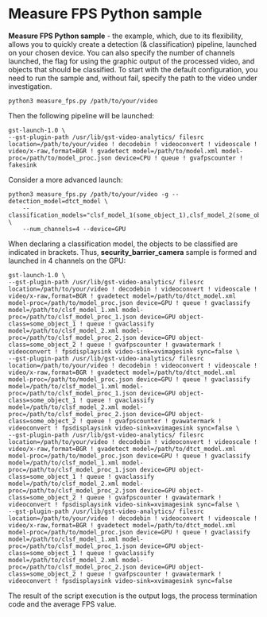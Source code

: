 # Measure FPS Python sample
**Measure FPS Python sample** - the example, which, due to its flexibility, allows you to quickly create a detection (& classification) pipeline, launched on your chosen device. You can also specify the number of channels launched, the flag for using the graphic output of the processed video, and objects that should be classified.
To start with the default configuration, you need to run the sample and, without fail, specify the path to the video under investigation.
```shell
python3 measure_fps.py /path/to/your/video
```
Then the following pipeline will be launched:
```shell
gst-launch-1.0 \
--gst-plugin-path /usr/lib/gst-video-analytics/ filesrc location=/path/to/your/video ! decodebin ! videoconvert ! videoscale ! video/x-raw,format=BGR ! gvadetect model=/path/to/model.xml model-proc=/path/to/model_proc.json device=CPU ! queue ! gvafpscounter ! fakesink
```
Consider a more advanced launch:
```shell
python3 measure_fps.py /path/to/your/video -g --detection_model=dtct_model \
    --classification_models="clsf_model_1(some_object_1),clsf_model_2(some_object_2)" \
    --num_channels=4 --device=GPU
```
When declaring a classification model, the objects to be classified are indicated in brackets.
Thus, **security_barrier_camera** sample is formed and launched in 4 channels on the GPU:
```shell
gst-launch-1.0 \
--gst-plugin-path /usr/lib/gst-video-analytics/ filesrc location=/path/to/your/video ! decodebin ! videoconvert ! videoscale ! video/x-raw,format=BGR ! gvadetect model=/path/to/dtct_model.xml model-proc=/path/to/model_proc.json device=GPU ! queue ! gvaclassify model=/path/to/clsf_model_1.xml model-proc=/path/to/clsf_model_proc_1.json device=GPU object-class=some_object_1 ! queue ! gvaclassify model=/path/to/clsf_model_2.xml model-proc=/path/to/clsf_model_proc_2.json device=GPU object-class=some_object_2 ! queue ! gvafpscounter ! gvawatermark ! videoconvert ! fpsdisplaysink video-sink=xvimagesink sync=false \
--gst-plugin-path /usr/lib/gst-video-analytics/ filesrc location=/path/to/your/video ! decodebin ! videoconvert ! videoscale ! video/x-raw,format=BGR ! gvadetect model=/path/to/dtct_model.xml model-proc=/path/to/model_proc.json device=GPU ! queue ! gvaclassify model=/path/to/clsf_model_1.xml model-proc=/path/to/clsf_model_proc_1.json device=GPU object-class=some_object_1 ! queue ! gvaclassify model=/path/to/clsf_model_2.xml model-proc=/path/to/clsf_model_proc_2.json device=GPU object-class=some_object_2 ! queue ! gvafpscounter ! gvawatermark ! videoconvert ! fpsdisplaysink video-sink=xvimagesink sync=false \
--gst-plugin-path /usr/lib/gst-video-analytics/ filesrc location=/path/to/your/video ! decodebin ! videoconvert ! videoscale ! video/x-raw,format=BGR ! gvadetect model=/path/to/dtct_model.xml model-proc=/path/to/model_proc.json device=GPU ! queue ! gvaclassify model=/path/to/clsf_model_1.xml model-proc=/path/to/clsf_model_proc_1.json device=GPU object-class=some_object_1 ! queue ! gvaclassify model=/path/to/clsf_model_2.xml model-proc=/path/to/clsf_model_proc_2.json device=GPU object-class=some_object_2 ! queue ! gvafpscounter ! gvawatermark ! videoconvert ! fpsdisplaysink video-sink=xvimagesink sync=false \
--gst-plugin-path /usr/lib/gst-video-analytics/ filesrc location=/path/to/your/video ! decodebin ! videoconvert ! videoscale ! video/x-raw,format=BGR ! gvadetect model=/path/to/dtct_model.xml model-proc=/path/to/model_proc.json device=GPU ! queue ! gvaclassify model=/path/to/clsf_model_1.xml model-proc=/path/to/clsf_model_proc_1.json device=GPU object-class=some_object_1 ! queue ! gvaclassify model=/path/to/clsf_model_2.xml model-proc=/path/to/clsf_model_proc_2.json device=GPU object-class=some_object_2 ! queue ! gvafpscounter ! gvawatermark ! videoconvert ! fpsdisplaysink video-sink=xvimagesink sync=false
```
The result of the script execution is the output logs, the process termination code and the average FPS value.